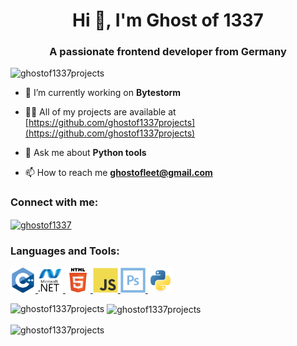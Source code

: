 <h1 align="center">Hi 👋, I'm Ghost of 1337</h1>
<h3 align="center">A passionate frontend developer from Germany</h3>

<p align="left"> <img src="https://komarev.com/ghpvc/?username=ghostof1337projects&label=Profile%20views&color=0e75b6&style=flat" alt="ghostof1337projects" /> </p>

- 🔭 I’m currently working on **Bytestorm**

- 👨‍💻 All of my projects are available at [https://github.com/ghostof1337projects](https://github.com/ghostof1337projects)

- 💬 Ask me about **Python tools**

- 📫 How to reach me **ghostofleet@gmail.com**

<h3 align="left">Connect with me:</h3>
<p align="left">
<a href="https://instagram.com/ghostof1337" target="blank"><img align="center" src="https://raw.githubusercontent.com/rahuldkjain/github-profile-readme-generator/master/src/images/icons/Social/instagram.svg" alt="ghostof1337" height="30" width="40" /></a>
</p>

<h3 align="left">Languages and Tools:</h3>
<p align="left"> <a href="https://www.w3schools.com/cpp/" target="_blank" rel="noreferrer"> <img src="https://raw.githubusercontent.com/devicons/devicon/master/icons/cplusplus/cplusplus-original.svg" alt="cplusplus" width="40" height="40"/> </a> <a href="https://dotnet.microsoft.com/" target="_blank" rel="noreferrer"> <img src="https://raw.githubusercontent.com/devicons/devicon/master/icons/dot-net/dot-net-original-wordmark.svg" alt="dotnet" width="40" height="40"/> </a> <a href="https://www.w3.org/html/" target="_blank" rel="noreferrer"> <img src="https://raw.githubusercontent.com/devicons/devicon/master/icons/html5/html5-original-wordmark.svg" alt="html5" width="40" height="40"/> </a> <a href="https://developer.mozilla.org/en-US/docs/Web/JavaScript" target="_blank" rel="noreferrer"> <img src="https://raw.githubusercontent.com/devicons/devicon/master/icons/javascript/javascript-original.svg" alt="javascript" width="40" height="40"/> </a> <a href="https://www.photoshop.com/en" target="_blank" rel="noreferrer"> <img src="https://raw.githubusercontent.com/devicons/devicon/master/icons/photoshop/photoshop-line.svg" alt="photoshop" width="40" height="40"/> </a> <a href="https://www.python.org" target="_blank" rel="noreferrer"> <img src="https://raw.githubusercontent.com/devicons/devicon/master/icons/python/python-original.svg" alt="python" width="40" height="40"/> </a> </p>

<p><img align="left" src="https://github-readme-stats.vercel.app/api/top-langs?username=ghostof1337projects&show_icons=true&theme=dark&locale=en&layout=compact" alt="ghostof1337projects" /></p>

<p>&nbsp;<img align="center" src="https://github-readme-stats.vercel.app/api?username=ghostof1337projects&show_icons=true&locale=en" alt="ghostof1337projects" /></p>

<p><img align="center" src="https://github-readme-streak-stats.herokuapp.com/?user=ghostof1337projects&" alt="ghostof1337projects" /></p>
